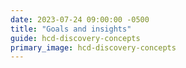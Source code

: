 ```yaml
---
date: 2023-07-24 09:00:00 -0500
title: "Goals and insights"
guide: hcd-discovery-concepts
primary_image: hcd-discovery-concepts
---
```

